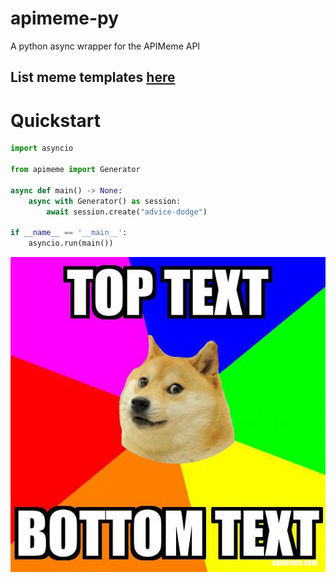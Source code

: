 # apimeme-py
A python async wrapper for the APIMeme API
## List meme templates [here](https://apimeme.com)
# Quickstart
```py
import asyncio

from apimeme import Generator

async def main() -> None:
	async with Generator() as session:
		await session.create("advice-dodge")

if __name__ == '__main__':
	asyncio.run(main())
```
![example_output](https://github.com/Marseel-E/apimeme-py/blob/main/apimeme/meme.jpeg)